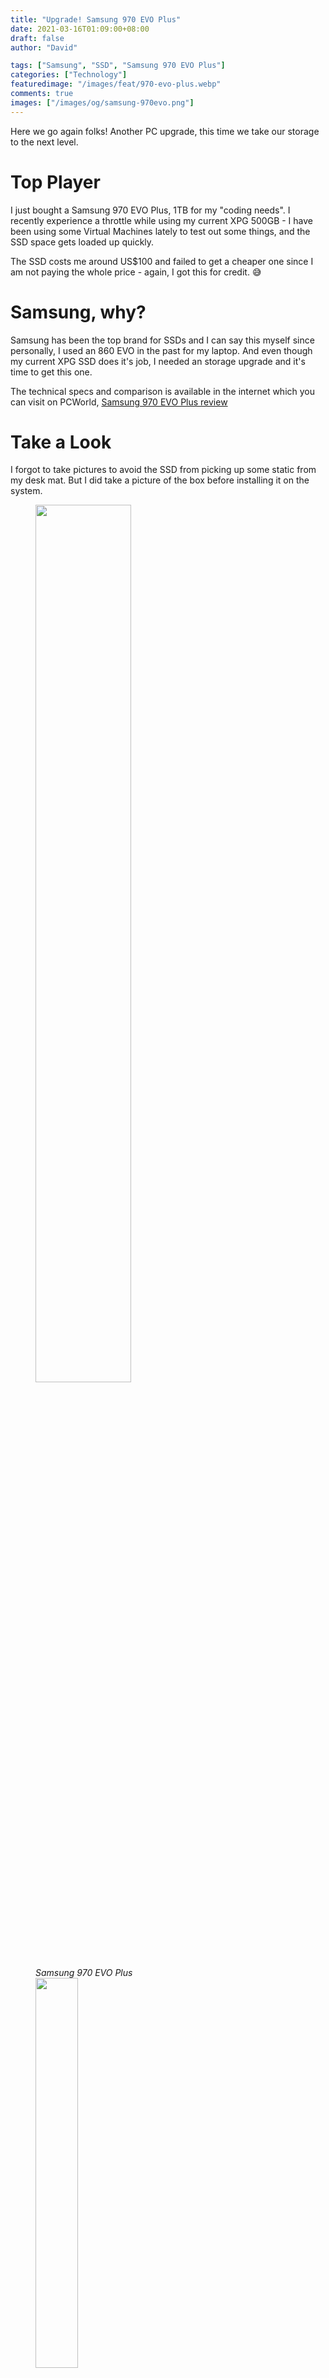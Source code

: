 ```yaml
---
title: "Upgrade! Samsung 970 EVO Plus"
date: 2021-03-16T01:09:00+08:00
draft: false
author: "David"

tags: ["Samsung", "SSD", "Samsung 970 EVO Plus"]
categories: ["Technology"]
featuredimage: "/images/feat/970-evo-plus.webp"
comments: true
images: ["/images/og/samsung-970evo.png"]
---
```


Here we go again folks! Another PC upgrade, this time we take our storage to the next level.

# Top Player

I just bought a Samsung 970 EVO Plus, 1TB for my "coding needs". I recently experience a throttle while using my current XPG 500GB - I have been using some Virtual Machines lately to test out some things, and the SSD space gets loaded up quickly.

The SSD costs me around US$100 and failed to get a cheaper one since I am not paying the whole price - again, I got this for credit. 😅

# Samsung, why?

Samsung has been the top brand for SSDs and I can say this myself since personally, I used an 860 EVO in the past for my laptop. And even though my current XPG SSD does it's job, I needed an storage upgrade and it's time to get this one.

The technical specs and comparison is available in the internet which you can visit on PCWorld, [Samsung 970 EVO Plus review](https://www.pcworld.com/article/3334876/samsung-970-evo-plus-review-samsungs-entry-level-nvme-ssd-is-faster-and-cheaper.html)

# Take a Look

I forgot to take pictures to avoid the SSD from picking up some static from my desk mat. But I did take a picture of the box before installing it on the system.

<figure class="image">
<img src="/images/03-21/samsung-evo/samsung-970-evo-plus-box.png" style="display:inline;margin-left:auto;margin-right:auto;width:60%;">
<figcaption><em>Samsung 970 EVO Plus</em></figcaption>

<img src="/images/03-21/samsung-evo/taskbar.png" style="display:inline;margin-left:auto;margin-right:auto;width:40%;">
<figcaption><em>Taskbar</em></figcaption>
</figure>
<br/>

This is not to flaunt the things I have, I'm just trying to share my thoughts and share which can help my daily activities like coding, and file and graphics processing.
